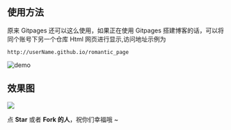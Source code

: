 

## 使用方法

原来 Gitpages 还可以这么使用，如果正在使用 Gitpages 搭建博客的话，可以将同个账号下另一个仓库 Html 网页进行显示,访问地址示例为

`http://userName.github.io/romantic_page`

![demo](https://clarkance.github.io/stupidpage.github.io/)

## 效果图

![](./result.gif)

点 **Star** 或者 **Fork 的人**，祝你们幸福哦 ~
